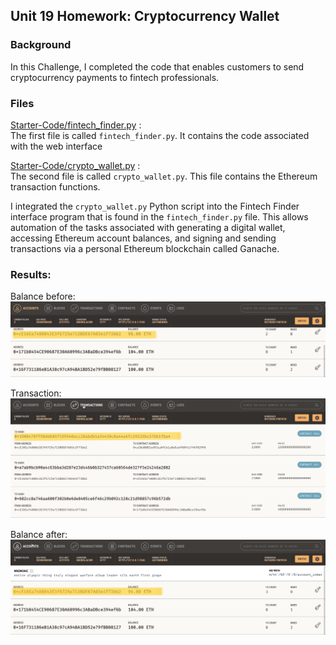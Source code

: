 ## Unit 19 Homework: Cryptocurrency Wallet

### Background
In this Challenge, I completed the code that enables customers to send cryptocurrency payments to fintech professionals.

### Files
[Starter-Code/fintech_finder.py](Starter-Code/fintech_finder.py) : <br>
The first file is called `fintech_finder.py`. It contains the code associated with the web interface

[Starter-Code/crypto_wallet.py](Starter-Code/crypto_wallet.py) : <br>
The second file is called `crypto_wallet.py`. This file contains the Ethereum transaction functions. 

I integrated the `crypto_wallet.py` Python script into the Fintech Finder interface program that is found in the `fintech_finder.py` file. This allows automation of the tasks associated with generating a digital wallet, accessing Ethereum account balances, and signing and sending transactions via a personal Ethereum blockchain called Ganache.

### Results:

Balance before: <br>
![/Starter-Code/Images/balance_before.png](Starter-Code/Images/balance_before.png)

Transaction: <br>
![/Starter-Code/Images/Transaction.png](Starter-Code/Images/Transaction.png)

Balance after: <br>
![/Starter-Code/Images/balance_after.png](Starter-Code/Images/balance_after.png)
